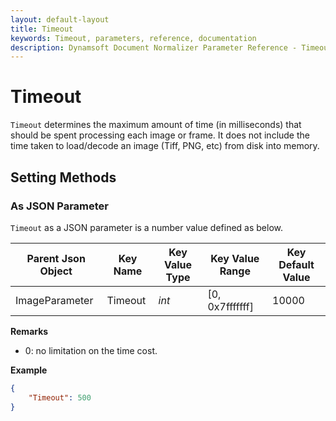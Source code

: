 ```yaml
---
layout: default-layout
title: Timeout
keywords: Timeout, parameters, reference, documentation
description: Dynamsoft Document Normalizer Parameter Reference - Timeout
---
```


# Timeout

`Timeout` determines the maximum amount of time (in milliseconds) that should be spent processing each image or frame. It does not include the time taken to load/decode an image (Tiff, PNG, etc) from disk into memory.

## Setting Methods

### As JSON Parameter

`Timeout` as a JSON parameter is a number value defined as below.

| Parent Json Object | Key Name | Key Value Type | Key Value Range | Key Default Value |
| ------------------ | -------- | -------------- | ----------- | ------------- |
| ImageParameter | Timeout | *int* | [0, 0x7fffffff] | 10000 |

**Remarks**

- 0: no limitation on the time cost.

**Example**

```json
{
    "Timeout": 500
}
```
